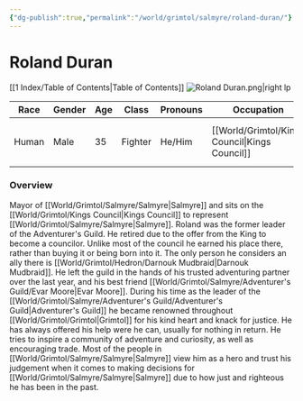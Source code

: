 ```yaml
---
{"dg-publish":true,"permalink":"/world/grimtol/salmyre/roland-duran/"}
---
```


# Roland Duran

[[1 Index/Table of Contents\|Table of Contents]]
![Roland Duran.png|right lp](/img/user/Z_Attachments/Roland%20Duran.png)

| Race  | Gender | Age | Class   | Pronouns | Occupation        | Alignment   | Languages                     | God   |
| ----- | ------ | --- | ------- | -------- | ----------------- | ----------- | ----------------------------- | ----- |
| Human | Male   | 35  | Fighter | He/Him   | [[World/Grimtol/Kings Council\|Kings Council]] | Lawful Good | Common, Giant, Elvish, Goblin | Order |
### Overview
Mayor of [[World/Grimtol/Salmyre/Salmyre\|Salmyre]] and sits on the [[World/Grimtol/Kings Council\|Kings Council]] to represent [[World/Grimtol/Salmyre/Salmyre\|Salmyre]].
Roland was the former leader of the Adventurer's Guild. He retired due to the offer from the King to become a councilor. Unlike most of the council he earned his place there, rather than buying it or being born into it. The only person he considers an ally there is [[World/Grimtol/Hedron/Darnouk Mudbraid\|Darnouk Mudbraid]]. He left the guild in the hands of his trusted adventuring partner over the last year, and his best friend   [[World/Grimtol/Salmyre/Adventurer's Guild/Evar Moore\|Evar Moore]]. During his time as the leader of the [[World/Grimtol/Salmyre/Adventurer's Guild/Adventurer's Guild\|Adventurer's Guild]] he became renowned throughout [[World/Grimtol/Grimtol\|Grimtol]] for his kind heart and knack for justice. He has always offered his help were he can, usually for nothing in return. He tries to inspire a community of adventure and curiosity, as well as encouraging trade. Most of the people in [[World/Grimtol/Salmyre/Salmyre\|Salmyre]] view him as a hero and trust his judgement when it comes to making decisions for [[World/Grimtol/Salmyre/Salmyre\|Salmyre]] due to how just and righteous he has been in the past. 



